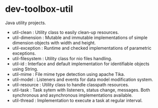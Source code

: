 # dev-toolbox-util

Java utility projects.

- util-clean : Utility class to easily clean-up resources.
- util-dimension : Mutable and immutable implementations of simple dimension objects with width and height.
- util-exception : Runtime and checked implementations of parametric exceptions.
- util-filesystem : Utility class for nio files handling.
- util-id : Interface and default implementation for identifiable objects using String.
- util-mime : File mime type detection using apache Tika.
- util-model : Listeners and events for data model modification system.
- util-resource : Utility class to handle classpath resources.
- util-task : Task sytem with listeners, status change, messages. Both synchronous and asynchronous implementations available.
- util-thread : Implementation to execute a task at regular interval.
